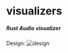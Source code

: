 # visualizers

##### Rust Audio visualizer

Design:
![design](https://github.com/efyang/visualizers/raw/master/design.png)
